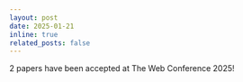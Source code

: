 ```yaml
---
layout: post
date: 2025-01-21
inline: true
related_posts: false
---
```


2 papers have been accepted at The Web Conference 2025!
